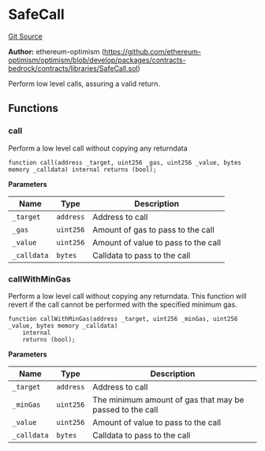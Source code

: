 # SafeCall
[Git Source](https://github.com/ethereum-optimism/optimism/blob/eaf1cde5896035c9ff0d32731da1e103f2f1c693/src/lib/SafeCall.sol)

**Author:**
ethereum-optimism (https://github.com/ethereum-optimism/optimism/blob/develop/packages/contracts-bedrock/contracts/libraries/SafeCall.sol)

Perform low level calls, assuring a valid return.


## Functions
### call

Perform a low level call without copying any returndata


```solidity
function call(address _target, uint256 _gas, uint256 _value, bytes memory _calldata) internal returns (bool);
```
**Parameters**

|Name|Type|Description|
|----|----|-----------|
|`_target`|`address`|  Address to call|
|`_gas`|`uint256`|     Amount of gas to pass to the call|
|`_value`|`uint256`|   Amount of value to pass to the call|
|`_calldata`|`bytes`|Calldata to pass to the call|


### callWithMinGas

Perform a low level call without copying any returndata. This function
will revert if the call cannot be performed with the specified minimum
gas.


```solidity
function callWithMinGas(address _target, uint256 _minGas, uint256 _value, bytes memory _calldata)
    internal
    returns (bool);
```
**Parameters**

|Name|Type|Description|
|----|----|-----------|
|`_target`|`address`|  Address to call|
|`_minGas`|`uint256`|  The minimum amount of gas that may be passed to the call|
|`_value`|`uint256`|   Amount of value to pass to the call|
|`_calldata`|`bytes`|Calldata to pass to the call|


